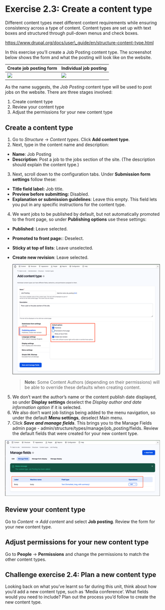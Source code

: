 # Exercise 2.3: Create a content type

Different content types meet different content requirements while ensuring consistency across a type of content. Content types are set up with text boxes and structured through pull-down menus and check boxes.

https://www.drupal.org/docs/user\_guide/en/structure-content-type.html

In this exercise you’ll create a Job Posting content type. The screenshot below shows the form and what the posting will look like on the website.

| Create job posting form | Individual job posting |
| :--- | :--- |
| ![](../.gitbook/assets/31%20%282%29.png) | ![](../.gitbook/assets/32.png) |

As the name suggests, the _Job Posting_ content type will be used to post jobs on the website. There are three stages involved:

1. Create content type
2. Review your content type
3. Adjust the permissions for your new content type


## Create a content type

1. Go to _Structure_ → _Content types_. Click **Add content type**.
2. Next, type in the content name and description:
 - **Name**: Job Posting
 - **Description**: Post a job to the jobs section of the site. \(The description should explain the content type.\)

3. Next, scroll down to the configuration tabs. Under **Submission form settings** follow these:
 - **Title field label:** Job title.
 - **Preview before submitting:** Disabled.
 - **Explanation or submission guidelines**: Leave this empty. This field lets you put in any specific instructions for the content type.

4. We want jobs to be published by default, but not automatically promoted to the front page, so under **Publishing options** use these settings:
 - **Published**: Leave selected.
 - **Promoted to front page:**: Deselect.
 - **Sticky at top of lists**: Leave unselected.
 - **Create new revision**: Leave selected.

    ![Image of Add content type](../.gitbook/assets/Ex-2-3-Add-Content-Type-1.png)

    > **Note:** Some Content Authors \(depending on their permissions\) will be able to override these defaults when creating content.

5. We don’t want the author’s name or the content publish date displayed, so under **Display settings** deselect the _Display author and date information option_ if it is selected.
6. We also don’t want job listings being added to the menu navigation, so under the default **Menu settings**, deselect Main menu.
7. Click _**Save and manage fields**_. This brings you to the Manage Fields admin page - admin/structure/types/manage/job\_posting/fields. Review the default fields that were created for your new content type. 

![Image of Jobs content type fields](../.gitbook/assets/Ex-2-3-Add-Content-Type-2.png)


## Review your content type

Go to _Content_ → _Add content_ and select **Job posting**. Review the form for your new content type.

## Adjust permissions for your new content type

Go to **People** → **Permissions** and change the permissions to match the other content types.

## Challenge exercise 2.4: Plan a new content type

Looking back on what you’ve learnt so far during this unit, think about how you’d add a new content type, such as ‘Media conference’. What fields would you need to include? Plan out the process you’d follow to create the new content type.
